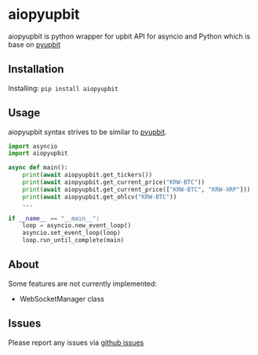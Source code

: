 aiopyupbit
==========

aiopyupbit is python wrapper for upbit API for asyncio and Python 
which is base on [pyupbit](https://github.com/sharebook-kr/pyupbit)


Installation
------------

Installing: `pip install aiopyupbit`

Usage
-----

aiopyupbit syntax strives to be similar to [pyupbit](https://github.com/sharebook-kr/pyupbit).

``` python
import asyncio
import aiopyupbit

async def main():
    print(await aiopyupbit.get_tickers())
    print(await aiopyupbit.get_current_price("KRW-BTC"))
    print(await aiopyupbit.get_current_price(["KRW-BTC", "KRW-XRP"]))
    print(await aiopyupbit.get_ohlcv("KRW-BTC"))
    ...

if __name__ == "__main__":
    loop = asyncio.new_event_loop()
    asyncio.set_event_loop(loop)
    loop.run_until_complete(main)
```
About
-----

Some features are not currently implemented: 
* WebSocketManager class 

Issues
------
Please report any issues via [github issues](https://github.com/codejune/aiopyupbit/issues)